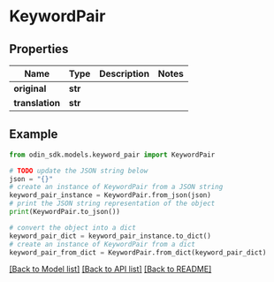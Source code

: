 # KeywordPair


## Properties

Name | Type | Description | Notes
------------ | ------------- | ------------- | -------------
**original** | **str** |  | 
**translation** | **str** |  | 

## Example

```python
from odin_sdk.models.keyword_pair import KeywordPair

# TODO update the JSON string below
json = "{}"
# create an instance of KeywordPair from a JSON string
keyword_pair_instance = KeywordPair.from_json(json)
# print the JSON string representation of the object
print(KeywordPair.to_json())

# convert the object into a dict
keyword_pair_dict = keyword_pair_instance.to_dict()
# create an instance of KeywordPair from a dict
keyword_pair_from_dict = KeywordPair.from_dict(keyword_pair_dict)
```
[[Back to Model list]](../README.md#documentation-for-models) [[Back to API list]](../README.md#documentation-for-api-endpoints) [[Back to README]](../README.md)


